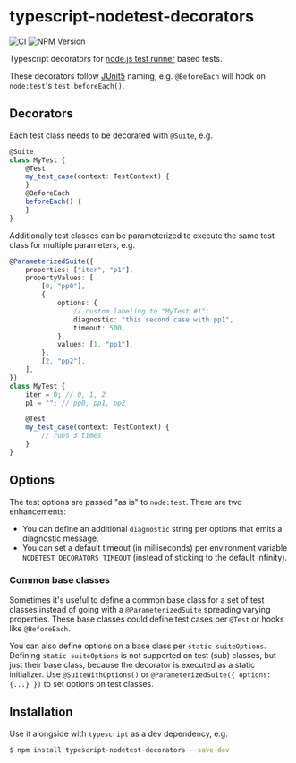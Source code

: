 # typescript-nodetest-decorators

![CI](https://github.com/dbo/typescript-nodetest-decorators/actions/workflows/ci.yml/badge.svg)
![NPM Version](https://img.shields.io/npm/v/typescript-nodetest-decorators)


Typescript decorators for [node.js test runner](https://nodejs.org/api/test.html) based tests.

These decorators follow [JUnit5](https://junit.org/junit5/) naming, e.g. `@BeforeEach` will hook on `node:test`'s `test.beforeEach()`.

## Decorators
Each test class needs to be decorated with `@Suite`, e.g.

```typescript
@Suite
class MyTest {
    @Test
    my_test_case(context: TestContext) {
    }
    @BeforeEach
    beforeEach() {
    }
}
```

Additionally test classes can be parameterized to execute the same test class for multiple parameters, e.g.

```typescript
@ParameterizedSuite({
    properties: ["iter", "p1"],
    propertyValues: [
        [0, "pp0"],
        {
            options: {
                // custom labeling to "MyTest #1":
                diagnostic: "this second case with pp1",
                timeout: 500,
            },
            values: [1, "pp1"],
        },
        [2, "pp2"],
    ],
})
class MyTest {
    iter = 0; // 0, 1, 2
    p1 = ""; // pp0, pp1, pp2

    @Test
    my_test_case(context: TestContext) {
        // runs 3 times
    }
}
```

## Options
The test options are passed "as is" to `node:test`. There are two enhancements:
- You can define an additional `diagnostic` string per options that emits a diagnostic message.
- You can set a default timeout (in milliseconds) per environment variable `NODETEST_DECORATORS_TIMEOUT` (instead of sticking to the default Infinity).

### Common base classes
Sometimes it's useful to define a common base class for a set of test classes instead of going with a `@ParameterizedSuite` spreading varying properties.
These base classes could define test cases per `@Test` or hooks like  `@BeforeEach`.

You can also define options on a base class per `static suiteOptions`.
Defining `static suiteOptions` is not supported on test (sub) classes, but just their base class, because the decorator is executed as a static initializer. Use `@SuiteWithOptions()` or `@ParameterizedSuite({ options: {...} })` to set options on test classes.

## Installation

Use it alongside with `typescript` as a dev dependency, e.g.

```bash
$ npm install typescript-nodetest-decorators --save-dev
```
